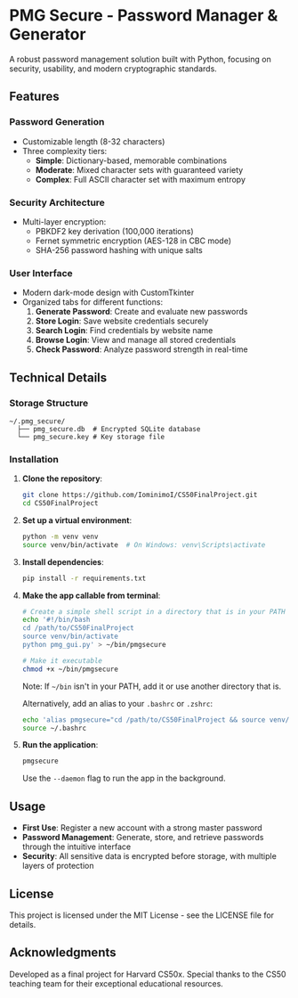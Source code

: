 # PMG Secure - Password Manager & Generator

A robust password management solution built with Python, focusing on security, usability, and modern cryptographic standards.

## Features

### Password Generation
- Customizable length (8-32 characters)
- Three complexity tiers:
  - **Simple**: Dictionary-based, memorable combinations
  - **Moderate**: Mixed character sets with guaranteed variety
  - **Complex**: Full ASCII character set with maximum entropy

### Security Architecture
- Multi-layer encryption:
  - PBKDF2 key derivation (100,000 iterations)
  - Fernet symmetric encryption (AES-128 in CBC mode)
  - SHA-256 password hashing with unique salts

### User Interface
- Modern dark-mode design with CustomTkinter
- Organized tabs for different functions:
  1. **Generate Password**: Create and evaluate new passwords
  2. **Store Login**: Save website credentials securely
  3. **Search Login**: Find credentials by website name
  4. **Browse Login**: View and manage all stored credentials
  5. **Check Password**: Analyze password strength in real-time

## Technical Details

### Storage Structure
```
~/.pmg_secure/ 
  ├── pmg_secure.db  # Encrypted SQLite database 
  └── pmg_secure.key # Key storage file
```

### Installation

1. **Clone the repository**:
   ```bash
   git clone https://github.com/IominimoI/CS50FinalProject.git
   cd CS50FinalProject
   ```

2. **Set up a virtual environment**:
   ```bash
   python -m venv venv
   source venv/bin/activate  # On Windows: venv\Scripts\activate
   ```

3. **Install dependencies**:
   ```bash
   pip install -r requirements.txt
   ```

4. **Make the app callable from terminal**:
   ```bash
   # Create a simple shell script in a directory that is in your PATH
   echo '#!/bin/bash
   cd /path/to/CS50FinalProject
   source venv/bin/activate
   python pmg_gui.py' > ~/bin/pmgsecure
   
   # Make it executable
   chmod +x ~/bin/pmgsecure
   ```
   
   Note: If `~/bin` isn't in your PATH, add it or use another directory that is.
   
   Alternatively, add an alias to your `.bashrc` or `.zshrc`:
   ```bash
   echo 'alias pmgsecure="cd /path/to/CS50FinalProject && source venv/bin/activate && python pmg_gui.py"' >> ~/.bashrc
   source ~/.bashrc
   ```

5. **Run the application**:
   ```bash
   pmgsecure
   ```
   Use the ```--daemon``` flag to run the app in the background.
## Usage

- **First Use**: Register a new account with a strong master password
- **Password Management**: Generate, store, and retrieve passwords through the intuitive interface
- **Security**: All sensitive data is encrypted before storage, with multiple layers of protection

## License

This project is licensed under the MIT License - see the LICENSE file for details.

## Acknowledgments

Developed as a final project for Harvard CS50x. Special thanks to the CS50 teaching team for their exceptional educational resources.
